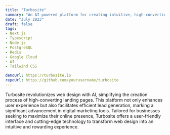 ```yaml
---
title: "Turbosite"
summary: "An AI-powered platform for creating intuitive, high-converting landing pages that enhance user experience and streamline lead generation."
date: "July 2023"
draft: false
tags:
- Next.js
- Typescript
- Node.js
- PostgreSQL
- Redis
- Google Cloud
- AI
- Tailwind CSS

demoUrl: https://turbosite.io
repoUrl: https://github.com/yourusername/turbosite
---
```


Turbosite revolutionizes web design with AI, simplifying the creation process of high-converting landing pages. This platform not only enhances user experience but also facilitates efficient lead generation, marking a significant advancement in digital marketing tools. Tailored for businesses seeking to maximize their online presence, Turbosite offers a user-friendly interface and cutting-edge technology to transform web design into an intuitive and rewarding experience.
